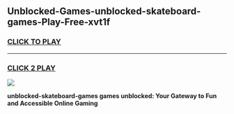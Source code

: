 
## Unblocked-Games-unblocked-skateboard-games-Play-Free-xvt1f
<h3>
<a href="https://premium76.site?title=unblocked-skateboard-games&ref=21A">CLICK TO PLAY</a></h3>
<hr>

<h3>
<a href="https://premium76.site?title=unblocked-skateboard-games&ref=21A">CLICK 2 PLAY</a>
  
</h3>

<a href="https://premium76.site?title=unblocked-skateboard-games&ref=21A"><img src="https://clearcache.store/games.png"></a>


**unblocked-skateboard-games games unblocked: Your Gateway to Fun and Accessible Online Gaming**
